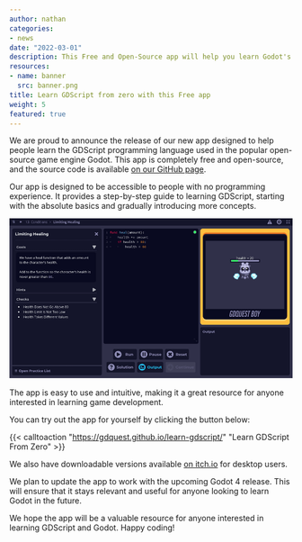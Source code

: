 ```yaml
---
author: nathan
categories:
- news
date: "2022-03-01"
description: This Free and Open-Source app will help you learn Godot's GDScript programming language, even if you're starting from zero.
resources:
- name: banner
  src: banner.png
title: Learn GDScript from zero with this Free app
weight: 5
featured: true
---
```


We are proud to announce the release of our new app designed to help people learn the GDScript programming language used in the popular open-source game engine Godot. This app is completely free and open-source, and the source code is available [on our GitHub page](https://github.com/GDQuest/learn-gdscript).

Our app is designed to be accessible to people with no programming experience. It provides a step-by-step guide to learning GDScript, starting with the absolute basics and gradually introducing more concepts. 

![](gdscript-app-screenshot.png)

The app is easy to use and intuitive, making it a great resource for anyone interested in learning game development.

You can try out the app for yourself by clicking the button below:

{{< calltoaction "https://gdquest.github.io/learn-gdscript/" "Learn GDScript From Zero" >}}

We also have downloadable versions available [on itch.io](https://gdquest.itch.io/learn-godot-gdscript) for desktop users.

We plan to update the app to work with the upcoming Godot 4 release. This will ensure that it stays relevant and useful for anyone looking to learn Godot in the future.

We hope the app will be a valuable resource for anyone interested in learning GDScript and Godot. Happy coding!
